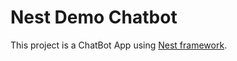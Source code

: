 # Nest Demo Chatbot

This project is a ChatBot App using [Nest framework](https://github.com/kamilmysliwiec/nest).